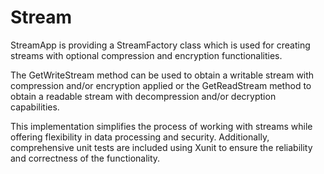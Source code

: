# Stream

  StreamApp is providing a StreamFactory class which is used for creating streams with optional compression and encryption functionalities. 
  
  The GetWriteStream method can be used to obtain a writable stream with compression and/or encryption applied or the GetReadStream method to obtain a readable stream with decompression and/or decryption capabilities.
  
  This implementation simplifies the process of working with streams while offering flexibility in data processing and security. Additionally, comprehensive unit tests are included using Xunit to ensure the reliability and correctness of the functionality.
